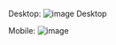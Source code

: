 Desktop:
![image Desktop](https://github.com/LucasKennde/Project-Qr-Code-html5-e-css3/assets/166322461/826f2b8b-9bdf-4e8a-a2e1-997c545b3601)


Mobile:
![image](https://github.com/LucasKennde/Project-Qr-Code-html5-e-css3/assets/166322461/33d60954-5234-4cbb-a792-288d7c682d7c)
